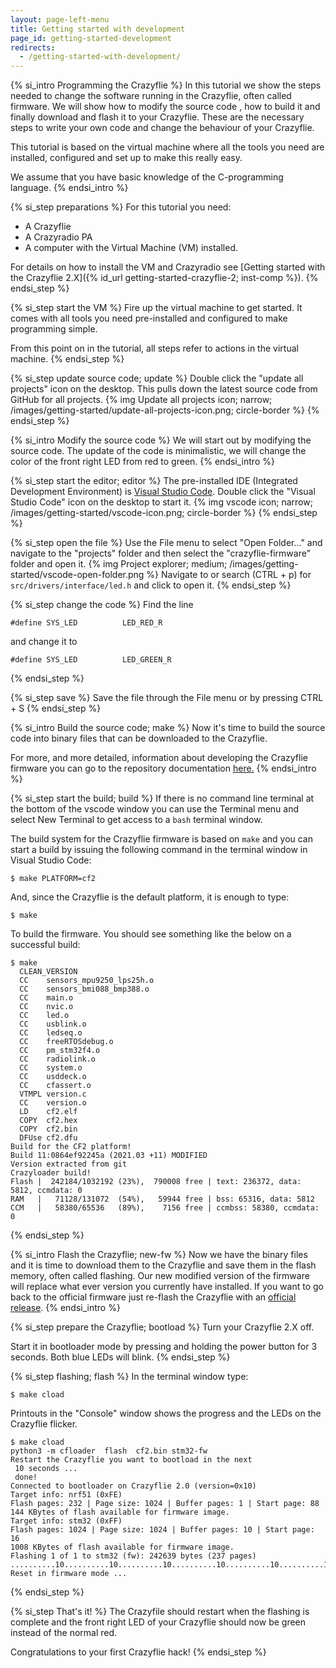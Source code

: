 ```yaml
---
layout: page-left-menu
title: Getting started with development
page_id: getting-started-development
redirects:
  - /getting-started-with-development/
---
```


{% si_intro Programming the Crazyflie %}
In this tutorial we show the steps needed to change the software running in the
Crazyflie, often called firmware. We will show how to modify the source code ,
how to build it and finally download and flash it to your Crazyflie.
These are the necessary steps to write your own code and change the behaviour
of your Crazyflie.

This tutorial is based on the virtual machine where all the tools you need are
installed, configured and set up to make this really easy.

We assume that you have basic knowledge of the C-programming language.
{% endsi_intro %}

{% si_step preparations %}
For this tutorial you need:

* A Crazyflie
* A Crazyradio PA
* A computer with the Virtual Machine (VM) installed.

For details on how to install the VM and Crazyradio see
[Getting started with the Crazyflie 2.X]({% id_url getting-started-crazyflie-2; inst-comp %}).
{% endsi_step %}

{% si_step start the VM %}
Fire up the virtual machine to get started. It comes with all
tools you need pre-installed and configured to make programming simple.

From this point on in the tutorial, all steps refer to actions in the virtual machine.
{% endsi_step %}

{% si_step update source code; update %}
Double click the "update all projects" icon on the desktop. This pulls down the
latest source code from GitHub for all projects.
{% img Update all projects icon; narrow; /images/getting-started/update-all-projects-icon.png; circle-border %}
{% endsi_step %}


{% si_intro Modify the source code %}
We will start out by modifying the source code. The update of the code is
minimalistic, we will change the color of the front right LED from red to green.
{% endsi_intro %}

{% si_step start the editor; editor %}
The pre-installed IDE (Integrated Development Environment) is [Visual Studio Code](https://code.visualstudio.com/).
Double click the "Visual Studio Code" icon on the desktop to start it.
{% img vscode icon; narrow; /images/getting-started/vscode-icon.png; circle-border %}
{% endsi_step %}

{% si_step open the file %}
Use the File menu to select "Open Folder..." and navigate to the "projects" folder and then select the "crazyflie-firmware" folder and open it.
{% img Project explorer; medium; /images/getting-started/vscode-open-folder.png %}
Navigate to or search (CTRL + p) for `src/drivers/interface/led.h` and click to open it.
{% endsi_step %}

{% si_step change the code %}
Find the line

```
#define SYS_LED          LED_RED_R
```

and change it to

```
#define SYS_LED          LED_GREEN_R
```

{% endsi_step %}

{% si_step save %}
Save the file through the File menu or by pressing CTRL + S
{% endsi_step %}


{% si_intro Build the source code; make %}
Now it's time to build the source code into binary files that can be
downloaded to the Crazyflie.

For more, and more detailed, information about developing the Crazyflie firmware you can
go to the repository documentation [here.](/documentation/repository/crazyflie-firmware/master/development/starting_development/)
{% endsi_intro %}

{% si_step start the build; build %}
If there is no command line terminal at the bottom of the vscode window you can use
the Terminal menu and select New Terminal to get access to a `bash` terminal window.

The build system for the Crazyflie firmware is based on `make` and you can start a build by
issuing the following command in the terminal window in Visual Studio Code:

```
$ make PLATFORM=cf2
```
And, since the Crazyflie is the default platform, it is enough to type:
```
$ make
```
To build the firmware. You should see something like the below on a successful build:
```
$ make
  CLEAN_VERSION
  CC    sensors_mpu9250_lps25h.o
  CC    sensors_bmi088_bmp388.o
  CC    main.o
  CC    nvic.o
  CC    led.o
  CC    usblink.o
  CC    ledseq.o
  CC    freeRTOSdebug.o
  CC    pm_stm32f4.o
  CC    radiolink.o
  CC    system.o
  CC    usddeck.o
  CC    cfassert.o
  VTMPL version.c
  CC    version.o
  LD    cf2.elf
  COPY  cf2.hex
  COPY  cf2.bin
  DFUse cf2.dfu
Build for the CF2 platform!
Build 11:0864ef92245a (2021.03 +11) MODIFIED
Version extracted from git
Crazyloader build!
Flash |  242184/1032192 (23%),  790008 free | text: 236372, data: 5812, ccmdata: 0
RAM   |   71128/131072  (54%),   59944 free | bss: 65316, data: 5812
CCM   |   58380/65536   (89%),    7156 free | ccmbss: 58380, ccmdata: 0
```
{% endsi_step %}

{% si_intro Flash the Crazyflie; new-fw %}
Now we have the binary files and it is time to download them to the Crazyflie
and save them in the flash memory, often called flashing. Our new modified
version of the firmware will replace what ever version you currently have
installed. If you want to go back to the official firmware just re-flash the
Crazyflie with an [official release](https://github.com/bitcraze/crazyflie-firmware/releases).
{% endsi_intro %}

{% si_step prepare the Crazyflie; bootload %}
Turn your Crazyflie 2.X off.

Start it in bootloader mode by pressing and holding the power button for 3
seconds. Both blue LEDs will blink.
{% endsi_step %}

{% si_step flashing; flash %}
In the terminal window type:
```
$ make cload
```

Printouts in the "Console" window shows the progress and the LEDs on the
Crazyflie flicker.
```
$ make cload
python3 -m cfloader  flash  cf2.bin stm32-fw
Restart the Crazyflie you want to bootload in the next
 10 seconds ...
 done!
Connected to bootloader on Crazyflie 2.0 (version=0x10)
Target info: nrf51 (0xFE)
Flash pages: 232 | Page size: 1024 | Buffer pages: 1 | Start page: 88
144 KBytes of flash available for firmware image.
Target info: stm32 (0xFF)
Flash pages: 1024 | Page size: 1024 | Buffer pages: 10 | Start page: 16
1008 KBytes of flash available for firmware image.
Flashing 1 of 1 to stm32 (fw): 242639 bytes (237 pages) ..........10..........10..........10..........10..........10..........10..........10..........10..........10..........10..........10..........10..........10..........10..........10..........10..........10..........10..........10..........10..........10..........10..........10.......7
Reset in firmware mode ...
```

{% endsi_step %}

{% si_step That's it! %}
The Crazyfile should restart when the flashing is complete and the front right LED
of your Crazyflie should now be green instead of the normal red.

Congratulations to your first Crazyflie hack!
{% endsi_step %}
